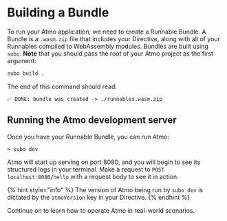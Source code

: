 # Building a Bundle

To run your Atmo application, we need to create a Runnable Bundle. A Bundle is a `.wasm.zip` file that includes your Directive, along with all of your Runnables compiled to WebAssembly modules. Bundles are built using `subo`. **Note** that you should pass the root of your Atmo project as the first argument:

```bash
subo build .
```

The end of this command should read:

`✅ DONE: bundle was created -> ./runnables.wasm.zip`

## Running the Atmo development server

Once you have your Runnable Bundle, you can run Atmo:

```text
> subo dev
```

Atmo will start up serving on port 8080, and you will begin to see its structured logs in your terminal. Make a request to `POST localhost:8080/hello` with a request body to see it in action.

{% hint style="info" %}
The version of Atmo being run by `subo dev` is dictated by the `atmoVersion` key in your Directive.
{% endhint %}

Continue on to learn how to operate Atmo in real-world scenarios.
